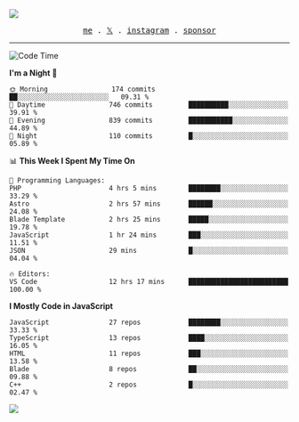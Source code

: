 <img style="bottom: 800px;" src="https://imgur.com/rilHVxA.png"/>
<p align="center">
  <samp>
    <a href="https://fayln.com">me</a> .
    <!-- <a href="https://fayln.com/projects">projects</a> . -->
    <a href="https://go.fayln.com/twitter">𝕏</a> .
    <a href="https://go.fayln.com/instagram">instagram</a> .
<!--     <a href="https://go.fayln.com/polywork">polywork</a> . -->
    <a href="https://github.com/sponsors/faridhnzz">sponsor</a>
  </samp>
</p>

---
<!--START_SECTION:waka-->
![Code Time](http://img.shields.io/badge/Code%20Time-4%2C015%20hrs%2050%20mins-blue)

**I'm a Night 🦉** 

```text
🌞 Morning                174 commits         ██░░░░░░░░░░░░░░░░░░░░░░░   09.31 % 
🌆 Daytime                746 commits         ██████████░░░░░░░░░░░░░░░   39.91 % 
🌃 Evening                839 commits         ███████████░░░░░░░░░░░░░░   44.89 % 
🌙 Night                  110 commits         █░░░░░░░░░░░░░░░░░░░░░░░░   05.89 % 
```


📊 **This Week I Spent My Time On** 

```text
💬 Programming Languages: 
PHP                      4 hrs 5 mins        ████████░░░░░░░░░░░░░░░░░   33.29 % 
Astro                    2 hrs 57 mins       ██████░░░░░░░░░░░░░░░░░░░   24.08 % 
Blade Template           2 hrs 25 mins       █████░░░░░░░░░░░░░░░░░░░░   19.78 % 
JavaScript               1 hr 24 mins        ███░░░░░░░░░░░░░░░░░░░░░░   11.51 % 
JSON                     29 mins             █░░░░░░░░░░░░░░░░░░░░░░░░   04.04 % 

🔥 Editors: 
VS Code                  12 hrs 17 mins      █████████████████████████   100.00 % 
```

**I Mostly Code in JavaScript** 

```text
JavaScript               27 repos            ████████░░░░░░░░░░░░░░░░░   33.33 % 
TypeScript               13 repos            ████░░░░░░░░░░░░░░░░░░░░░   16.05 % 
HTML                     11 repos            ███░░░░░░░░░░░░░░░░░░░░░░   13.58 % 
Blade                    8 repos             ██░░░░░░░░░░░░░░░░░░░░░░░   09.88 % 
C++                      2 repos             █░░░░░░░░░░░░░░░░░░░░░░░░   02.47 % 
```




<!--END_SECTION:waka-->

![](https://hit.yhype.me/github/profile?user_id=29797712)

